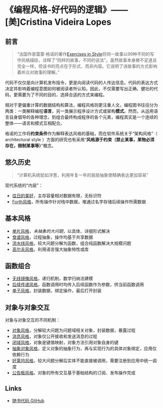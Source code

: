 # 《编程风格-好代码的逻辑》—— [美]Cristina Videira Lopes

## 前言

> “法国作家雷蒙·格诺的著作[Exercises in Style](https://en.wikipedia.org/wiki/Exercises_in_Style)将同一故事以99种不同的写作风格描绘，诠释了“同样的故事，不同的说法”。虽然故事本身微不足道且完全一样，但该书的亮点在于形式、而非内容。它说明了讲故事的方式影响着听众对故事的理解。”

代码不仅仅是向计算机发布指令，更是向阅读代码的人传达信息。代码的表达方式决定并影响着编程意图如何被阅读者所认知。因此，不仅需要写出正确、健壮的代码，更需要为了不同的目的，选择合适的方式来编程。

相对于更偏重计算的数据结构和算法，编程风格则更注重人文。编程图书往往分为两类：一类解释编程**语言**，另一类展示程序设计方式或架构**模式**。然而，从运用语言自身倡导的各种理念，到组合最终构成程序的各个元素，编程其实是一个连续的整体——语言和模式互相配合。

格诺的工作将**约束条件**作为解释表达风格的基础，而在软件系统关于“架构风格”（ architectural style ）方面的研究也有采用“**风格源于约束（禁止某事，某物必须存在，限制某事等）**”概念。

## 悠久历史

> “计算机系统犹如洋葱，利用年复一年的层层抽象使精确表达更加容易”

现代系统的“内层”：

- [往日的美好](./011-good-old-times/README.md)，主存容量相对数据有限，无标识符
- [Forth风格](./012-go-forth/README.md)，所有操作针对栈中数据，堆通过名字存储后续操作所需数据

## 基本风格

- [单片风格](./021-monolith/README.md)，*未抽象的大问题*，以具体、详细形式解决
- [食谱风格](./022-cookbook/README.md)，过程抽象，操作均基于共享数据
- [流水线风格](./023-pipeline/README.md)，较大问题分解为函数，组合纯函数解决大规模问题
- [高尔夫风格](./024-code-golf/README.md)，利用语言强大抽象特性或库

## 函数组合

- [无线镜像风格](./031-infinite-mirror/README.md)，递归机制，数学归纳法建模
- [后续传递风格](./032-kick-forward/README.md)，函数调用时均传入后续函数作为参数，供当前函数调用
- [单子风格](./033-all-in-one/README.md)，封装数据，绑定操作，最后打开封装

## 对象与对象交互

对象与对象交互的不同机制：

- [对象风格](./041-object-orient/README.md)，分解较大问题为问题域相关对象，封装数据，暴露过程
- [消息风格](./042-messaging/README.md)，对象仅公开接收和发送消息的过程
- [闭域风格](./043-closed-maps/README.md)，对象是键值映射，对象方法引用对象自身的键
- [抽象对象风格](./044-abstract-things/README.md)，定义对象的抽象行为，再与实现行为的具体对象绑定，应用仅依赖行为
- [好莱坞风格](./045-hollywood/README.md)，较大问题分解后实体不能直接被调用，需要注册到应用中统一调度
- [公告板风格](./046-bulletin-board/README.md)，对象的所有交互基于基础结构的订阅、发布操作完成

## Links

- [随书代码 GitHub](https://github.com/crista/exercises-in-programming-style)

